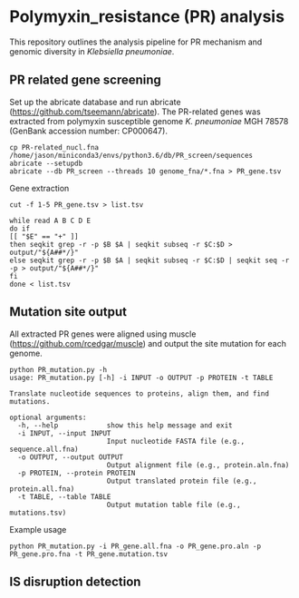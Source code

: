 # Polymyxin_resistance (PR) analysis #
This repository outlines the analysis pipeline for PR mechanism and genomic diversity in _Klebsiella pneumoniae_.  

## PR related gene screening ##
Set up the abricate database and run abricate (https://github.com/tseemann/abricate). The PR-related genes was extracted from polymyxin susceptible genome _K. pneumoniae_ MGH 78578 (GenBank accession number: CP000647).  
```
cp PR-related_nucl.fna /home/jason/miniconda3/envs/python3.6/db/PR_screen/sequences
abricate --setupdb
abricate --db PR_screen --threads 10 genome_fna/*.fna > PR_gene.tsv
```
Gene extraction
```
cut -f 1-5 PR_gene.tsv > list.tsv

while read A B C D E
do if  
[[ "$E" == "+" ]]
then seqkit grep -r -p $B $A | seqkit subseq -r $C:$D > output/"${A##*/}"
else seqkit grep -r -p $B $A | seqkit subseq -r $C:$D | seqkit seq -r -p > output/"${A##*/}"
fi
done < list.tsv
```

## Mutation site output ##
All extracted PR genes were aligned using muscle (https://github.com/rcedgar/muscle) and output the site mutation for each genome.  
```
python PR_mutation.py -h
usage: PR_mutation.py [-h] -i INPUT -o OUTPUT -p PROTEIN -t TABLE

Translate nucleotide sequences to proteins, align them, and find mutations.

optional arguments:
  -h, --help            show this help message and exit
  -i INPUT, --input INPUT
                        Input nucleotide FASTA file (e.g., sequence.all.fna)
  -o OUTPUT, --output OUTPUT
                        Output alignment file (e.g., protein.aln.fna)
  -p PROTEIN, --protein PROTEIN
                        Output translated protein file (e.g., protein.all.fna)
  -t TABLE, --table TABLE
                        Output mutation table file (e.g., mutations.tsv)
```
Example usage
```
python PR_mutation.py -i PR_gene.all.fna -o PR_gene.pro.aln -p PR_gene.pro.fna -t PR_gene.mutation.tsv
```

## IS disruption detection ##
